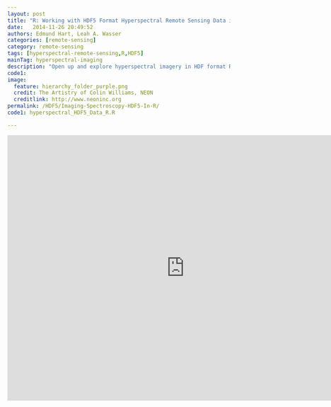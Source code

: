 ```yaml
---
layout: post
title: "R: Working with HDF5 Format Hyperspectral Remote Sensing Data in in R"
date:   2014-11-26 20:49:52
authors: Edmund Hart, Leah A. Wasser
categories: [remote-sensing]
category: remote-sensing
tags: [hyperspectral-remote-sensing,R,HDF5]
mainTag: hyperspectral-imaging
description: "Open up and explore hyperspectral imagery in HDF format R."
code1: 
image:
  feature: hierarchy_folder_purple.png
  credit: The Artistry of Colin Williams, NEON
  creditlink: http://www.neoninc.org
permalink: /HDF5/Imaging-Spectroscopy-HDF5-In-R/
code1: hyperspectral_HDF5_Data_R.R

---
```




<iframe width="800" height="600" frameborder="0" seamless="seamless" scrolling="no" src="https://plot.ly/~leahawasser/0.embed?width=800&height=600"></iframe>
